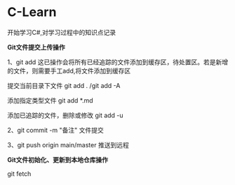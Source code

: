 # C-Learn
开始学习C#,对学习过程中的知识点记录



**Git文件提交上传操作**

1、git add    这已操作会将所有已经追踪的文件添加到缓存区，待处置区。若是新增的文件，则需要手工add,将文件添加到缓存区

 提交当前目录下文件 git add . /git add -A

 添加指定类型文件 git add *.md

添加已追踪的文件，删除或修改 git add -u

2、git commit -m  "备注"     文件提交

3、git push origin main/master  推送到远程





**Git文件初始化、更新到本地仓库操作**



git fetch



